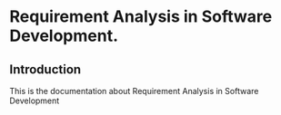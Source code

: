 # Requirement Analysis in Software Development.

## Introduction
This is the documentation about Requirement Analysis in Software Development
